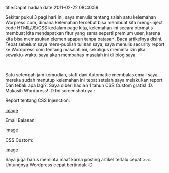 title:Dapat hadiah
date:2011-02-22 08:40:59

Sekitar pukul 3 pagi hari ini, saya menulis tentang salah satu kelemahan Worpress.com, dimana kelemahan tersebut bisa membuat kita meng-inject code HTML/JS/CSS kedalam page kita, kelemahan ini secara otomatis membuat kita mendapatkan fitur yang sama seperti premium user, karena kita bisa memasukan elemen apapun tanpa batasan.
<a href="http://kecebongsoft.wordpress.com/2011/02/22/hacking-theme-wordpress-vigilance/">
 Baca artikelnya disini.
</a>
<a href="http://kecebongsoft.wordpress.com/2011/02/22/hacking-theme-wordpress-vigilance/">
</a>
Tepat sebelum saya mem-publish tulisan saya, saya menulis security report ke Wordpress.com tentang masalah ini, sekaligus meminta izin jika sewaktu-waktu saya akan membahas masalah ini di blog saya.

&#160;

Satu setengah jam kemudian, staff dari Automattic membalas email saya, mereka sudah menutup kelemahan ini tepat setelah saya melakukan report. Dan tebak apa lagi?. Saya diberi hadiah 1 tahun CSS Custom gratis! :D. Makasih Wordpress! :D Ini screenshotnya :
<!--more-->
Report tentang CSS Injenction:

[image](/img/wordpress/2011-02-report.jpg?w=235)

Email Balasan:

[image](/img/wordpress/2011-02-email.jpg?w=300)

CSS Custom:

[image](/img/wordpress/2011-02-customcss.jpg?w=300)

Saya juga harus meminta maaf karna posting artikel terlalu cepat &gt;.&lt;. Untungnya Wordpress cepat bertindak :D
